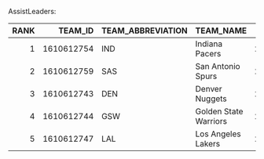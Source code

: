 AssistLeaders:

|   RANK |    TEAM_ID | TEAM_ABBREVIATION   | TEAM_NAME             |   AST |
|-------:|-----------:|:--------------------|:----------------------|------:|
|      1 | 1610612754 | IND                 | Indiana Pacers        |  2522 |
|      2 | 1610612759 | SAS                 | San Antonio Spurs     |  2449 |
|      3 | 1610612743 | DEN                 | Denver Nuggets        |  2415 |
|      4 | 1610612744 | GSW                 | Golden State Warriors |  2402 |
|      5 | 1610612747 | LAL                 | Los Angeles Lakers    |  2340 |